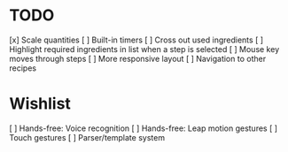# TODO
[x] Scale quantities
[ ] Built-in timers
[ ] Cross out used ingredients
[ ] Highlight required ingredients in list when a step is selected
[ ] Mouse key moves through steps
[ ] More responsive layout
[ ] Navigation to other recipes

# Wishlist
[ ] Hands-free: Voice recognition
[ ] Hands-free: Leap motion gestures
[ ] Touch gestures
[ ] Parser/template system
